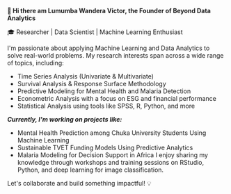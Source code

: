**👋 Hi there am Lumumba Wandera Victor, the Founder of Beyond Data Analytics**

🎓 Researcher | Data Scientist | Machine Learning Enthusiast

I'm passionate about applying Machine Learning and Data Analytics to solve real-world problems. My research interests span across a wide range of topics, including:

- Time Series Analysis (Univariate & Multivariate)
- Survival Analysis & Response Surface Methodology
- Predictive Modeling for Mental Health and Malaria Detection
- Econometric Analysis with a focus on ESG and financial performance
- Statistical Analysis using tools like SPSS, R, Python, and more

***Currently, I'm working on projects like:***

- Mental Health Prediction among Chuka University Students Using Machine Learning
- Sustainable TVET Funding Models Using Predictive Analytics
- Malaria Modeling for Decision Support in Africa
I enjoy sharing my knowledge through workshops and training sessions on RStudio, Python, and deep learning for image classification.

Let's collaborate and build something impactful! 💡

